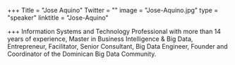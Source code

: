 ﻿+++
Title = "Jose Aquino"
Twitter = ""
image = "Jose-Aquino.jpg"
type = "speaker"
linktitle = "Jose-Aquino"

+++
Information Systems and Technology Professional with more than 14 years of experience, Master in Business Intelligence & Big Data, Entrepreneur, Facilitator, Senior Consultant, Big Data Engineer, Founder and Coordinator of the Dominican Big Data Community.
